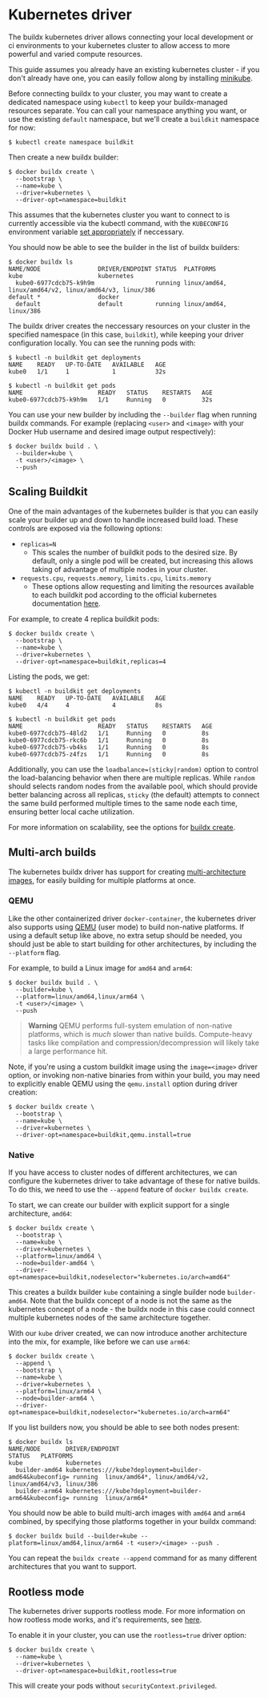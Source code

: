# Kubernetes driver

The buildx kubernetes driver allows connecting your local development or ci
environments to your kubernetes cluster to allow access to more powerful
and varied compute resources.

This guide assumes you already have an existing kubernetes cluster - if you don't already
have one, you can easily follow along by installing
[minikube](https://minikube.sigs.k8s.io/docs/).

Before connecting buildx to your cluster, you may want to create a dedicated
namespace using `kubectl` to keep your buildx-managed resources separate. You
can call your namespace anything you want, or use the existing `default`
namespace, but we'll create a `buildkit` namespace for now:

```console
$ kubectl create namespace buildkit
```

Then create a new buildx builder:

```console
$ docker buildx create \
  --bootstrap \
  --name=kube \
  --driver=kubernetes \
  --driver-opt=namespace=buildkit
```

This assumes that the kubernetes cluster you want to connect to is currently
accessible via the kubectl command, with the `KUBECONFIG` environment variable
[set appropriately](https://kubernetes.io/docs/tasks/access-application-cluster/configure-access-multiple-clusters/#set-the-kubeconfig-environment-variable)
if neccessary.

You should now be able to see the builder in the list of buildx builders:

```console
$ docker buildx ls
NAME/NODE                DRIVER/ENDPOINT STATUS  PLATFORMS
kube                     kubernetes              
  kube0-6977cdcb75-k9h9m                 running linux/amd64, linux/amd64/v2, linux/amd64/v3, linux/386
default *                docker
  default                default         running linux/amd64, linux/386
```

The buildx driver creates the neccessary resources on your cluster in the
specified namespace (in this case, `buildkit`), while keeping your
driver configuration locally. You can see the running pods with:

```console
$ kubectl -n buildkit get deployments
NAME    READY   UP-TO-DATE   AVAILABLE   AGE
kube0   1/1     1            1           32s

$ kubectl -n buildkit get pods
NAME                     READY   STATUS    RESTARTS   AGE
kube0-6977cdcb75-k9h9m   1/1     Running   0          32s
```

You can use your new builder by including the `--builder` flag when running
buildx commands. For example (replacing `<user>` and `<image>` with your Docker
Hub username and desired image output respectively):

```console
$ docker buildx build . \
  --builder=kube \
  -t <user>/<image> \
  --push
```

## Scaling Buildkit

One of the main advantages of the kubernetes builder is that you can easily
scale your builder up and down to handle increased build load. These controls
are exposed via the following options:

- `replicas=N`
  - This scales the number of buildkit pods to the desired size. By default,
    only a single pod will be created, but increasing this allows taking of
    advantage of multiple nodes in your cluster.
- `requests.cpu`, `requests.memory`, `limits.cpu`, `limits.memory`
  - These options allow requesting and limiting the resources available to each
    buildkit pod according to the official kubernetes documentation
    [here](https://kubernetes.io/docs/concepts/configuration/manage-resources-containers/).
    
For example, to create 4 replica buildkit pods:

```console
$ docker buildx create \
  --bootstrap \
  --name=kube \
  --driver=kubernetes \
  --driver-opt=namespace=buildkit,replicas=4
```

Listing the pods, we get:

```console
$ kubectl -n buildkit get deployments
NAME    READY   UP-TO-DATE   AVAILABLE   AGE
kube0   4/4     4            4           8s

$ kubectl -n buildkit get pods
NAME                     READY   STATUS    RESTARTS   AGE
kube0-6977cdcb75-48ld2   1/1     Running   0          8s
kube0-6977cdcb75-rkc6b   1/1     Running   0          8s
kube0-6977cdcb75-vb4ks   1/1     Running   0          8s
kube0-6977cdcb75-z4fzs   1/1     Running   0          8s
```
    
Additionally, you can use the `loadbalance=(sticky|random)` option to control
the load-balancing behavior when there are multiple replicas. While `random`
should selects random nodes from the available pool, which should provide
better balancing across all replicas, `sticky` (the default) attempts to
connect the same build performed multiple times to the same node each time,
ensuring better local cache utilization.

For more information on scalability, see the options for [buildx create](https://docs.docker.com/engine/reference/commandline/buildx_create/#driver-opt).

## Multi-arch builds

The kubernetes buildx driver has support for creating [multi-architecture images](https://docs.docker.com/build/buildx/#build-multi-platform-images),
for easily building for multiple platforms at once.

### QEMU

Like the other containerized driver `docker-container`, the kubernetes driver
also supports using [QEMU](https://www.qemu.org/) (user mode) to build
non-native platforms. If using a default setup like above, no extra setup
should be needed, you should just be able to start building for other
architectures, by including the `--platform` flag.

For example, to build a Linux image for `amd64` and `arm64`:

```console
$ docker buildx build . \
  --builder=kube \
  --platform=linux/amd64,linux/arm64 \
  -t <user>/<image> \
  --push
```

> **Warning**
> QEMU performs full-system emulation of non-native platforms, which is *much*
> slower than native builds. Compute-heavy tasks like compilation and
> compression/decompression will likely take a large performance hit.

Note, if you're using a custom buildkit image using the `image=<image>` driver
option, or invoking non-native binaries from within your build, you may need to
explicitly enable QEMU using the `qemu.install` option during driver creation:

```console
$ docker buildx create \
  --bootstrap \
  --name=kube \
  --driver=kubernetes \
  --driver-opt=namespace=buildkit,qemu.install=true
```

### Native

If you have access to cluster nodes of different architectures, we can
configure the kubernetes driver to take advantage of these for native builds.
To do this, we need to use the `--append` feature of `docker buildx create`.

To start, we can create our builder with explicit support for a single
architecture, `amd64`:

```console
$ docker buildx create \
  --bootstrap \
  --name=kube \
  --driver=kubernetes \
  --platform=linux/amd64 \
  --node=builder-amd64 \
  --driver-opt=namespace=buildkit,nodeselector="kubernetes.io/arch=amd64"
```

This creates a buildx builder `kube` containing a single builder node `builder-amd64`.
Note that the buildx concept of a node is not the same as the kubernetes
concept of a node - the buildx node in this case could connect multiple
kubernetes nodes of the same architecture together.

With our `kube` driver created, we can now introduce another architecture into
the mix, for example, like before we can use `arm64`:

```console
$ docker buildx create \
  --append \
  --bootstrap \
  --name=kube \
  --driver=kubernetes \
  --platform=linux/arm64 \
  --node=builder-arm64 \
  --driver-opt=namespace=buildkit,nodeselector="kubernetes.io/arch=arm64"
```

If you list builders now, you should be able to see both nodes present:

```console
$ docker buildx ls
NAME/NODE       DRIVER/ENDPOINT                                         STATUS   PLATFORMS
kube            kubernetes                                                       
  builder-amd64 kubernetes:///kube?deployment=builder-amd64&kubeconfig= running  linux/amd64*, linux/amd64/v2, linux/amd64/v3, linux/386
  builder-arm64 kubernetes:///kube?deployment=builder-arm64&kubeconfig= running  linux/arm64*
```

You should now be able to build multi-arch images with `amd64` and `arm64`
combined, by specifying those platforms together in your buildx command:

```console
$ docker buildx build --builder=kube --platform=linux/amd64,linux/arm64 -t <user>/<image> --push .
```

You can repeat the `buildx create --append` command for as many different
architectures that you want to support.

## Rootless mode

The kubernetes driver supports rootless mode. For more information on how
rootless mode works, and it's requirements, see [here](https://github.com/moby/buildkit/blob/master/docs/rootless.md).

To enable it in your cluster, you can use the `rootless=true` driver option:

```console
$ docker buildx create \
  --name=kube \
  --driver=kubernetes \
  --driver-opt=namespace=buildkit,rootless=true
```

This will create your pods without `securityContext.privileged`.

